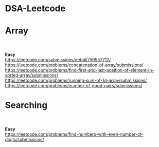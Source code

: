 # DSA-Leetcode

# **Array**<br /> <br />
**Easy** <br />
https://leetcode.com/submissions/detail/759557712/  <br/>
https://leetcode.com/problems/concatenation-of-array/submissions/ <br/>
https://leetcode.com/problems/find-first-and-last-position-of-element-in-sorted-array/submissions/ <br />
https://leetcode.com/problems/running-sum-of-1d-array/submissions/   <br/>
https://leetcode.com/problems/number-of-good-pairs/submissions/



# **Searching**<br /> <br />
**Easy** <br />
https://leetcode.com/problems/find-numbers-with-even-number-of-digits/submissions/
